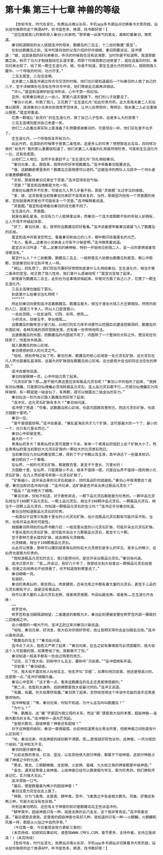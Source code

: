# 第十集 第三十七章 神兽的等级
        【告知书友，时代在变化，免费站点难以长存，手机app多书源站点切换看书大势所趋，站长给你推荐的这个换源APP，听书音色多、换源、找书都好使！】
       “这位就是我儿的救命恩人秦羽小兄弟吧。”那带着一丝英气的美女，美眸盯着秦羽，微笑道。
       秦羽知道眼前的女人就是连冲的母亲，鹏魔岛的二岛主，十二劫的散魔‘扈宜’。
       在到达鹏魔岛之前，连冲可是将他的父母介绍的仔仔细细，秦羽刚要说话，连冲便道：“娘，这就是我的好兄弟秦羽，传讯的时候我也没有说清楚，当时你是不知道啊，我渡那散魔之劫，耗尽了功力才勉强抵挡住五道天雷，而那个时候我都已经绝望了，就在这最后时刻，秦羽兄弟出现了，给了我一颗生生造化丹，娘，你是不知道，那生生造化丹药效惊人，我刚刚吞入腹中，一个呼吸的时间，功力尽复。”
       二岛主扈宜，三岛住连啸。
       这夫妻二人跟连冲通过传讯令交流的时候，他们也只是知道最后一个叫秦羽的人救了自己的儿子，至于详细情形也没有在传讯令中说，他们等彼此见面再详细谈。
       “冲儿。”扈宜和连啸听到连冲所讲，心中不禁一阵后怕。
       显然，如果秦羽再迟上一会儿，那第六道天雷轰下，他们的儿子就要没了。
       “秦羽小兄弟，你救了我儿，又花费了‘生生造化丹’如此珍贵丹药。此大恩我夫妻二人实在难以报答，就请秦羽小兄弟先到我修罗宫休息，让冲儿在旁陪你，等明日，我夫妻二人必当重谢以报答。”扈宜郑重道。
       花费一颗堪比‘劫灵丹’的生生造化丹，救了自己儿子性命，这是多么大的恩德？
       三岛主连啸则是对自己老婆一笑。
       他们二人此番出来实际上是准备了礼物要感谢秦羽的，可是现在一听，他们实在拿不出手了。
       生生造化丹，一个呼吸恢复所有功力。
       如此丹药，在渡劫的时候等于是第二条性命。这是多么的珍贵？想想那连云岛岛，将同样功效的‘劫灵丹’看的那么重要就知道了，他们夫妻二人准备的礼物虽然很珍贵，可是和生生造化丹一比，还有些差距。
       以他们二人地位，当然不会拿赶不上‘生生造化丹’的礼物给秦羽。
       “秦羽兄弟，走，跟我来，我带你好好参观鹏魔岛。”连冲带着秦羽就要进去。
       “慢，这麒麟是哪里来的？鹏魔岛岂是随便可以进的。”迎接连冲的两队人马其中一个领头者对着墨麒麟喝道。
       “牙叔，那是我秦羽兄弟坐下灵兽。”连冲显得有些气恼。
       “灵兽？”扈宜和连啸都是大吃一惊。
       灵兽在仙魔界并不珍贵，可是在凡人界几乎看不到。那是‘灵兽圈’太过罕见的缘故。
       “爹，娘，这灵兽是当初我秦羽兄弟好不容易收复的，当然，那是因为他有一个灵兽圈的缘故，否则就是再厉害也不可能收复一个灵兽。”连冲解释着说道。
       “灵兽圈。”扈宜和连啸看向秦羽的目光都不同了。
       生生造化丹，灵兽圈。
       就是在暴乱星海，也没有几个人能够拿出来，而秦羽一个连大成期都不到的年轻人却拥有，让人不得不怀疑起背景。
       “好了，秦羽兄弟，走。我带你去鹏魔岛好好看看。”连冲说着便带着秦羽直接飞入了鹏魔岛的区域。
       扈宜和连冲并肩凌空而立，看着秦羽和自己的儿子，眼中都闪烁着莫名的光芒。
       “夫人，看来……这秦羽小兄弟身上可有不少秘密啊。”连冲微笑着说道。
       扈宜点头沉吟道：“恩……这秦羽的确神秘，特别一开始他见到我二人，连一点的畏惧或者惊讶都没有。”
       扈宜什么人？十二劫散魔，鹏魔岛二岛主，一般即使五六劫散仙散魔见到扈宜，都心中胆颤，但是秦羽似乎见到平常人一样。
       “相公，别乱想了。我们现在可要好好想想到底拿什么礼物给秦羽。生生造化丹，相当于第二条命的至宝。他又救了我儿性命，我们拿什么感谢他呢？”扈宜也苦恼了起来。
       即使身为鹏魔岛二岛主，此刻也为这事情烦恼起来。毕竟对方救了自己儿子，花费了一颗生生造化丹。
       三岛主连啸也皱起了眉头。
       到底拿什么给秦羽当礼物呢？
       ******
       而此刻秦羽则是和连冲逛着鹏魔岛，鹏魔岛极大，相当于潜龙大陆三大王朝相加，然而内部的人口，就是三千多人。所以人口密度极小。
       一处处宫殿，一处处迷阵、幻阵、杀阵、绝阵……
       小桥流水，琼楼玉宇，亭台楼阁……
       这鹏魔岛的散修至少是六劫，以他们的实力挥手间便可以挖掘巨石建造宫殿洞府，鹏魔岛的外围区域，各种风格的洞府宫殿坐落，还有着一些奇特地阵法。
       这是鹏魔岛的外围，而鹏魔岛的内围就不同了，内围除了一个整体的大阵之外，便没有任何阵势了，恍若世外桃源。
       踏入鹏魔岛的核心区域。
       秦羽便感到惊人的元灵之气。
       “哈哈，感到奇特之处了吧，秦羽兄弟，鹏魔岛的核心区域是一处元灵石矿脉，这元灵石在凡人界也就暴乱星海有，这最大的矿脉就在鹏魔岛核心区域。这也是我大伯当初将这当住处的原因。”
       连冲自豪地说道。
       秦羽则是眼睛一亮，心中开始沉思了起来。
       “元灵石矿脉？那……是不是代表这里应该有极品元灵石呢？”秦羽心中开始热了起来，“我拥有剑仙傀儡，只是那剑仙傀儡必须消耗极品元灵石，连上品元灵石都不行……可是剑仙傀儡实力同样强悍，有一颗就是一级金仙了，有两颗，就可以施展出二级金仙的实力。”
       秦羽在这一刻为自己踏入鹏魔岛而庆贺了起来。
       “连冲兄，这元灵石矿脉有多大？”秦羽询问道。
       连冲想了想道：“你看，这鹏魔岛核心区域，也就方圆数百里而已，而这元灵石矿脉，也就方圆数十里吧。”
       秦羽一怔。
       “是不是很震惊啊。”连冲自豪道，“暴乱星海总共才几个矿脉，这可是最大的一个了，最小的一个，也只有几里长而已。”
       秦羽心中却是苦笑。
       最大的一个？
       青禹仙府多大？青禹仙府长宽可是数十千米，单单一个青禹仙府就赶上这个矿脉大小了。而且青禹仙府是当初那巨大元灵石矿脉的一颗巨大的元灵原石而已。
       当初秦羽在九剑仙府藏宝阁二楼，得到了不少书籍以及玉简，其中讲述了一些基本知识。
       秦羽明白了一个事情。
       在仙界，一般的元灵石矿脉，都是数百里，甚至于千里长、万里长的！
       方圆数十里，在仙界，只能算是小不点，根本不值得一提。只是在仙界不值得一提的微小元灵石矿脉，在凡人界却是号称第一元灵石矿脉了。
       “矿脉越小，这开采出来的元灵石就越少，同时高品阶的就越低。”秦羽心中很清楚这个道理，秦羽当即对连冲询问道：“连冲兄弟，这矿脉是否开采出来过极品元灵石？”
       “极品？”连冲瞪大了眼睛。
       “秦羽兄弟，你知不知道，对于散修来说，一颗下品元灵石都是极为珍贵的。一颗中品元灵石相当于100颗下品元灵石，一颗上品元灵石，相当于100颗中品元灵石，一颗极品元灵石，相当于一百颗上品元灵石。你知道一颗极品元灵石的含义吗？”连冲近乎对秦羽吼道。
       秦羽当然知道极品元灵石的珍贵。
       一般类似于这等只有数十里长的小元灵石矿脉，估计连极品元灵石都有可能开采不到。当然，也有开采出来的可能性。
       根据秦羽所得到的仙界书籍介绍：一般百里长度的小元灵石矿脉，可能开采出元灵石矿脉。
       千里长度的元灵石矿脉，就可能开采出十几颗极品元灵石，甚至于几十颗。
       至于那种万里长度的矿脉，就会拥有元灵精魄。
       元灵精魄，相当于100颗极品元灵石。
       从此可以想象，那样可以雕刻成青禹仙府的巨大元灵原石是多么的罕见，是多么的稀少，在仙界也是极为珍贵的。
       “我知道极品元灵石的含义，我只是想问问，是否开采出极品元灵石。”秦羽询问道。
       连冲沉思片刻：“恩……开采过，有好几千年了，我曾经见到大伯拿出一颗极品元灵石给我看，但是之后他再也不给我看了，也不知道放到哪里去了。”
       秦羽眼睛一亮。
       有就好。
       秦羽的青禹仙府，那些假山、喷泉建筑，还有仓库之中都有着大量的元灵石，甚至于上品的元灵石都有不少，就是没有极品的。
       他可以拿大量的上品元灵石去换，或者用灵兽圈、中品仙器去换。或者用……生生造化丹去换！
       ……
       修罗宫中。
       修罗宫和金羽殿隔湖相望，二者建造的都极为大，秦羽此刻便被安置在修罗宫内部一雅致的二层楼阁之中。
       这小楼阁的一楼大厅内，连冲正赶过来对秦羽兴奋说道。
       “哈哈，秦羽兄弟，好消息，我大伯对你很好奇呢，他让我明天带你去金羽殿去见他。”连冲兴奋地说道。
       “鹏魔岛的岛主？”秦羽反问道。
       连冲点了点头，脸色又严肃了起来：“秦羽兄弟，在去之前有事情我可必须提醒你，我大伯这个人可孤傲的很，如果惹恼了他，我都救不了你。”
       秦羽知道一般高手都有一些自己特意的地方。
       “记住，见了我大伯，别称呼什么岛主，要称呼‘宗前辈。’”连冲铿锵有声道。
       “宗前辈？”秦羽疑惑。
       “对，我大伯不喜欢别人叫他岛主，他名字叫‘宗倔’，如果叫他宗前辈，他还是很高兴的。这是第一点。”连冲仔细嘱托着。
       秦羽心中苦笑：“这才第一点，看来这鹏魔岛的岛主还真是够怪癖的。”
       “第二点，态度别太谦恭，奴颜婢膝是我大伯最讨厌的。”连冲又说道。
       “有趣，有趣，你大伯果然有趣。”秦羽笑了起来。忽然他觉得这个传说中无敌的高手还真是够奇特的。
       连冲神秘道：“嘿，秦羽兄弟，你知不知道，为什么这岛屿叫鹏魔岛？”
       “为什么？”
       “嘿，鹏魔岛，这‘魔’字是因为我父母的关系，而这‘鹏’便是我大伯的本尊，超级神兽——金翅大鹏鸟的关系。”连冲眼中一道光芒亮起。
       “金翅大鹏鸟，超级神兽？神兽还有超级？”
       对于这神兽的级别，秦羽一直很疑惑。比如他知道黑龙比青龙厉害，但是神兽之间到底有什么区别呢？
       “哈，秦羽兄弟，你连神兽的级别都不清楚。恩……那我就好好告诉你。这神兽，一共分成四个级别。”连冲知无不言。
       秦羽则是仔细听着。
       “比如龙族的青龙、红龙、蓝龙，以及其他绝大部分神兽，都属于下级神兽。这部分神兽占据了神兽之中的九成。”
       “黑龙、银龙、三眼碧睛蟾、龙岩狮、火岩狮、蛰褚、九头蛇之类的神兽都是中级神兽。”
       “金龙、通天鼠等是上级神兽。上级神兽已经可以算是极为罕见，极为珍贵的。他们拥有传承记忆，实力强大无比。”
       连冲深吸一口气。
       “最后，便是数量最为稀少的超级神兽！”
       秦羽注意力完全在这上面了。
       “神兽，分为飞禽类、走兽类、鳞甲类。其中，飞禽类之中有金翅大鹏鸟、凤凰，好像还有两三种，可是大伯没有告诉我。”
       听到这秦羽明白，这些有关于神兽的知识是鹏魔岛岛主告诉连冲的。
       “鳞甲类中，超级神兽只有一种，就是龙族的五爪金龙，这个我非常肯定。”连冲笑着说道，“最后便是走兽类。走兽类的超级神兽也有好几种，我知道的只有一种——火麒麟。火麒麟和凤凰一样，都是从火焰之中自然孕育。”
       （今日第一章，今日番茄会努力更新三章的）
       (未完待续，如欲知后事如何，请登陆WWW.CMFU.COM，章节更多，支持作者，支持正版阅读！)（未完待续）
       【告知书友，时代在变化，免费站点难以长存，手机app多书源站点切换看书大势所趋，站长给你推荐的这个换源APP，听书音色多、换源、找书都好使！】